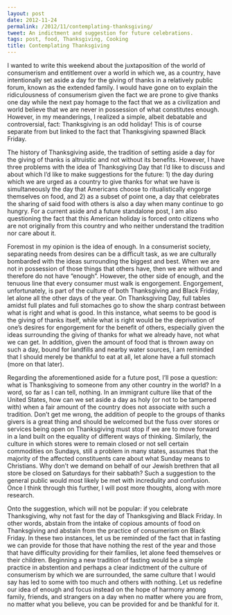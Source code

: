 ```yaml
---
layout: post
date: 2012-11-24
permalink: /2012/11/contemplating-thanksgiving/
tweet: An indictment and suggestion for future celebrations.
tags: post, food, Thanksgiving, Cooking
title: Contemplating Thanksgiving
---
```


<p>I wanted to write this weekend about the juxtaposition of the world of consumerism and entitlement over a world in which we, as a country, have intentionally set aside a day for the giving of thanks in a relatively public forum, known as the extended family. I would have gone on to explain the ridiculousness of consumerism given the fact we are prone to give thanks one day while the next pay homage to the fact that we as a civilization and world believe that we are never in possession of what constitutes enough. However, in my meanderings, I realized a simple, albeit debatable and controversial, fact: Thanksgiving is an odd holiday! This is of course separate from but linked to the fact that Thanksgiving spawned Black Friday.</p>



<p>The history of Thanksgiving aside, the tradition of setting aside a day for the giving of thanks is altruistic and not without its benefits. However, I have three problems with the idea of Thanksgiving Day that I&#8217;d like to discuss and about which I&#8217;d like to make suggestions for the future: 1) the day during which we are urged as a country to give thanks for what we have is simultaneously the day that Americans choose to ritualistically engorge themselves on food, and 2) as a subset of point one, a day that celebrates the sharing of said food with others is also a day when many continue to go hungry. For a current aside and a future standalone post, I am also questioning the fact that this American holiday is forced onto citizens who are not originally from this country and who neither understand the tradition nor care about it.</p>



<p>Foremost in my opinion is the idea of enough. In a consumerist society, separating needs from desires can be a difficult task, as we are culturally bombarded with the ideas surrounding the biggest and best. When we are not in possession of those things that others have, then we are without and therefore do not have &#8220;enough&#8221;. However, the other side of enough, and the tenuous line that every consumer must walk is engorgement. Engorgement, unfortunately, is part of the culture of both Thanksgiving and Black Friday, let alone all the other days of the year. On Thanksgiving Day, full tables amidst full plates and full stomaches go to show the sharp contrast between what is right and what is good. In this instance, what seems to be good is the giving of thanks itself, while what is right would be the deprivation of one’s desires for engorgement for the benefit of others, especially given the ideas surrounding the giving of thanks for what we already have, not what we can get. In addition, given the amount of food that is thrown away on such a day, bound for landfills and nearby water sources, I am reminded that I should merely be thankful to eat at all, let alone have a full stomach (more on that later).</p>



<p>Regarding the aforementioned aside for a future post, I&#8217;ll pose a question: what is Thanksgiving to someone from any other country in the world? In a word, so far as I can tell, nothing. In an immigrant culture like that of the United States, how can we set aside a day as holy (or not to be tampered with) when a fair amount of the country does not associate with such a tradition. Don&#8217;t get me wrong, the addition of people to the groups of thanks givers is a great thing and should be welcomed but the fuss over stores or services being open on Thanksgiving must stop if we are to move forward in a land built on the equality of different ways of thinking. Similarly, the culture in which stores were to remain closed or not sell certain commodities on Sundays, still a problem in many states, assumes that the majority of the affected constituents care about what Sunday means to Christians. Why don&#8217;t we demand on behalf of our Jewish brethren that all store be closed on Saturdays for their sabbath? Such a suggestion to the general public would most likely be met with incredulity and confusion. Once I think through this further, I will post more thoughts, along with more research.</p>



<p>Onto the suggestion, which will not be popular: if you celebrate Thanksgiving, why not fast for the day of Thanksgiving and Black Friday. In other words, abstain from the intake of copious amounts of food on Thanksgiving and abstain from the practice of consumerism on Black Friday. In these two instances, let us be reminded of the fact that in fasting we can provide for those that have nothing the rest of the year and those that have difficulty providing for their families, let alone feed themselves or their children. Beginning a new tradition of fasting would be a simple practice in abstention and perhaps a clear indictment of the culture of consumerism by which we are surrounded, the same culture that I would say has led to some with too much and others with nothing. Let us redefine our idea of enough and focus instead on the hope of harmony among family, friends, and strangers on a day when no matter where you are from, no matter what you believe, you can be provided for and be thankful for it.</p>